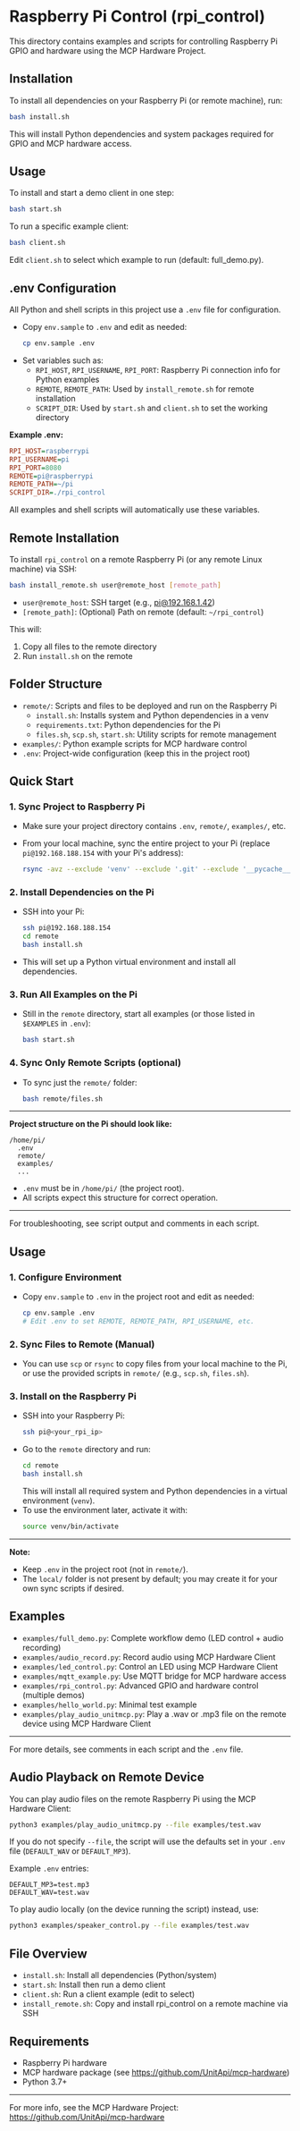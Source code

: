 # Raspberry Pi Control (rpi_control)

This directory contains examples and scripts for controlling Raspberry Pi GPIO and hardware using the MCP Hardware Project.

## Installation

To install all dependencies on your Raspberry Pi (or remote machine), run:

```bash
bash install.sh
```

This will install Python dependencies and system packages required for GPIO and MCP hardware access.

## Usage

To install and start a demo client in one step:

```bash
bash start.sh
```

To run a specific example client:

```bash
bash client.sh
```
Edit `client.sh` to select which example to run (default: full_demo.py).

## .env Configuration

All Python and shell scripts in this project use a `.env` file for configuration.

- Copy `env.sample` to `.env` and edit as needed:
  ```bash
  cp env.sample .env
  ```
- Set variables such as:
  - `RPI_HOST`, `RPI_USERNAME`, `RPI_PORT`: Raspberry Pi connection info for Python examples
  - `REMOTE`, `REMOTE_PATH`: Used by `install_remote.sh` for remote installation
  - `SCRIPT_DIR`: Used by `start.sh` and `client.sh` to set the working directory

**Example .env:**
```ini
RPI_HOST=raspberrypi
RPI_USERNAME=pi
RPI_PORT=8080
REMOTE=pi@raspberrypi
REMOTE_PATH=~/pi
SCRIPT_DIR=./rpi_control
```

All examples and shell scripts will automatically use these variables.

## Remote Installation

To install `rpi_control` on a remote Raspberry Pi (or any remote Linux machine) via SSH:

```bash
bash install_remote.sh user@remote_host [remote_path]
```
- `user@remote_host`: SSH target (e.g., pi@192.168.1.42)
- `[remote_path]`: (Optional) Path on remote (default: `~/rpi_control`)

This will:
1. Copy all files to the remote directory
2. Run `install.sh` on the remote

## Folder Structure

- `remote/`: Scripts and files to be deployed and run on the Raspberry Pi
    - `install.sh`: Installs system and Python dependencies in a venv
    - `requirements.txt`: Python dependencies for the Pi
    - `files.sh`, `scp.sh`, `start.sh`: Utility scripts for remote management
- `examples/`: Python example scripts for MCP hardware control
- `.env`: Project-wide configuration (keep this in the project root)

## Quick Start

### 1. Sync Project to Raspberry Pi

- Make sure your project directory contains `.env`, `remote/`, `examples/`, etc.
- From your local machine, sync the entire project to your Pi (replace `pi@192.168.188.154` with your Pi's address):

  ```bash
  rsync -avz --exclude 'venv' --exclude '.git' --exclude '__pycache__' . pi@192.168.188.154:/home/pi/
  ```

### 2. Install Dependencies on the Pi

- SSH into your Pi:
  ```bash
  ssh pi@192.168.188.154
  cd remote
  bash install.sh
  ```
- This will set up a Python virtual environment and install all dependencies.

### 3. Run All Examples on the Pi

- Still in the `remote` directory, start all examples (or those listed in `$EXAMPLES` in `.env`):
  ```bash
  bash start.sh
  ```

### 4. Sync Only Remote Scripts (optional)

- To sync just the `remote/` folder:
  ```bash
  bash remote/files.sh
  ```

---

**Project structure on the Pi should look like:**
```
/home/pi/
  .env
  remote/
  examples/
  ...
```

- `.env` must be in `/home/pi/` (the project root).
- All scripts expect this structure for correct operation.

---

For troubleshooting, see script output and comments in each script.

## Usage

### 1. Configure Environment

- Copy `env.sample` to `.env` in the project root and edit as needed:
  ```bash
  cp env.sample .env
  # Edit .env to set REMOTE, REMOTE_PATH, RPI_USERNAME, etc.
  ```

### 2. Sync Files to Remote (Manual)

- You can use `scp` or `rsync` to copy files from your local machine to the Pi, or use the provided scripts in `remote/` (e.g., `scp.sh`, `files.sh`).

### 3. Install on the Raspberry Pi

- SSH into your Raspberry Pi:
  ```bash
  ssh pi@<your_rpi_ip>
  ```
- Go to the `remote` directory and run:
  ```bash
  cd remote
  bash install.sh
  ```
  This will install all required system and Python dependencies in a virtual environment (`venv`).
- To use the environment later, activate it with:
  ```bash
  source venv/bin/activate
  ```

---

**Note:**
- Keep `.env` in the project root (not in `remote/`).
- The `local/` folder is not present by default; you may create it for your own sync scripts if desired.

## Examples

- `examples/full_demo.py`: Complete workflow demo (LED control + audio recording)
- `examples/audio_record.py`: Record audio using MCP Hardware Client
- `examples/led_control.py`: Control an LED using MCP Hardware Client
- `examples/mqtt_example.py`: Use MQTT bridge for MCP hardware access
- `examples/rpi_control.py`: Advanced GPIO and hardware control (multiple demos)
- `examples/hello_world.py`: Minimal test example
- `examples/play_audio_unitmcp.py`: Play a .wav or .mp3 file on the remote device using MCP Hardware Client

---

For more details, see comments in each script and the `.env` file.

## Audio Playback on Remote Device

You can play audio files on the remote Raspberry Pi using the MCP Hardware Client:

```bash
python3 examples/play_audio_unitmcp.py --file examples/test.wav
```

If you do not specify `--file`, the script will use the defaults set in your `.env` file (`DEFAULT_WAV` or `DEFAULT_MP3`).

Example `.env` entries:
```
DEFAULT_MP3=test.mp3
DEFAULT_WAV=test.wav
```

To play audio locally (on the device running the script) instead, use:

```bash
python3 examples/speaker_control.py --file examples/test.wav
```

## File Overview

- `install.sh`: Install all dependencies (Python/system)
- `start.sh`: Install then run a demo client
- `client.sh`: Run a client example (edit to select)
- `install_remote.sh`: Copy and install rpi_control on a remote machine via SSH

## Requirements

- Raspberry Pi hardware
- MCP hardware package (see https://github.com/UnitApi/mcp-hardware)
- Python 3.7+

---

For more info, see the MCP Hardware Project: https://github.com/UnitApi/mcp-hardware